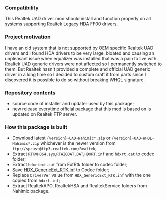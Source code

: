 ### Compatibility
This Realtek UAD driver mod should install and function properly on all systems supporting Realtek Legacy HDA FF00 drivers.
### Project motivation
I have an old system that is not supported by OEM specific Realtek UAD drivers and I found HDA drivers to be very large, bloated and causing an unpleasant issue when equalizer was installed that was a pain to live with. Realtek UAD generic drivers were not affected so I permanently switched to them.  But Realtek hasn't provided a complete and official UAD generic driver in a long time so I decided to custom craft it from parts since I discovered it is possible to do so without breaking WHQL signature.
### Repository contents
- source code of installer and updater used by this package;
- new release everytime official package that this mod is based on is updated on Realtek FTP server.
### How this package is built
- Download latest `{version}-UAD-Nahimic*.zip` or  `{version}-UAD-WHQL-Nahimic*.zip` whichever is the newer version from `ftp://spcust@ftp3.realtek.com/Realtek`;
- Extract `RTKVHD64.sys`,`RTAIODAT.DAT`,`HDXRT.inf` and `hdxrt.cat` to codec folder;
- Extract `hdxrtext.cat` from ExtRtk folder to codec folder;
- Save [HDX_GenericExt_RTK.inf](https://github.com/alanfox2000/realtek-universal-audio-driver/raw/master/UAD/Realtek/ExtRtk_8716.1_DUA/HDX_GenericExt_RTK.inf) to Codec folder;
- Replace `DriverVer` value from `HDX_GenericExt_RTK.inf` with the one copied from `hdxrt.inf`;
- Extract RealtekAPO, RealtekHSA and RealtekService folders from Nahimic package.
